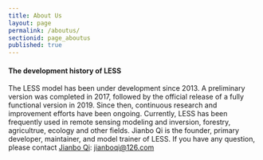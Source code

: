 ```yaml
---
title: About Us
layout: page
permalink: /aboutus/
sectionid: page_aboutus
published: true
---
```

#### The development history of LESS
The LESS model has been under development since 2013. A preliminary version was completed in 2017, followed by the official release of a fully functional version in 2019. Since then, continuous research and improvement efforts have been ongoing. Currently, LESS has been frequently used in remote sensing modeling and inversion, forestry, agricultrue, ecology and other fields. Jianbo Qi is the founder, primary developer, maintainer, and model trainer of LESS. If you have any question, please contact [Jianbo Qi](https://www.researchgate.net/profile/Jianbo-Qi-2): jianboqi@126.com

